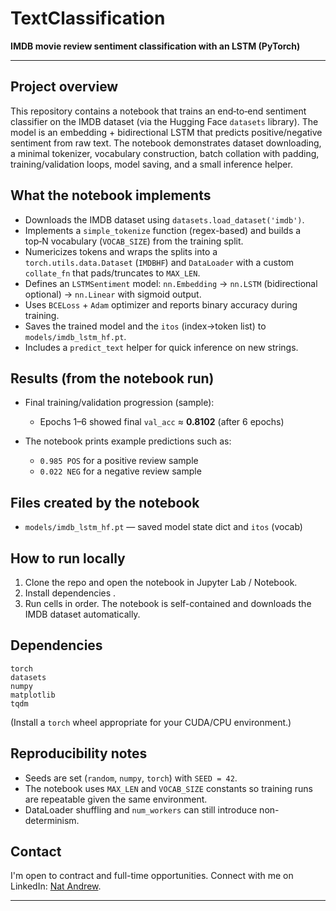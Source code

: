 # TextClassification

**IMDB movie review sentiment classification with an LSTM (PyTorch)**

---

## Project overview

This repository contains a notebook that trains an end‑to‑end sentiment classifier on the IMDB dataset (via the Hugging Face `datasets` library). The model is an embedding + bidirectional LSTM that predicts positive/negative sentiment from raw text. The notebook demonstrates dataset downloading, a minimal tokenizer, vocabulary construction, batch collation with padding, training/validation loops, model saving, and a small inference helper.

## What the notebook implements

* Downloads the IMDB dataset using `datasets.load_dataset('imdb')`.
* Implements a `simple_tokenize` function (regex-based) and builds a top‑N vocabulary (`VOCAB_SIZE`) from the training split.
* Numericizes tokens and wraps the splits into a `torch.utils.data.Dataset` (`IMDBHF`) and `DataLoader` with a custom `collate_fn` that pads/truncates to `MAX_LEN`.
* Defines an `LSTMSentiment` model: `nn.Embedding` → `nn.LSTM` (bidirectional optional) → `nn.Linear` with sigmoid output.
* Uses `BCELoss` + `Adam` optimizer and reports binary accuracy during training.
* Saves the trained model and the `itos` (index→token list) to `models/imdb_lstm_hf.pt`.
* Includes a `predict_text` helper for quick inference on new strings.

## Results (from the notebook run)

* Final training/validation progression (sample):

  * Epochs 1–6 showed final `val_acc` ≈ **0.8102** (after 6 epochs)
* The notebook prints example predictions such as:

  * `0.985 POS` for a positive review sample
  * `0.022 NEG` for a negative review sample

## Files created by the notebook

* `models/imdb_lstm_hf.pt` — saved model state dict and `itos` (vocab)

## How to run locally

1. Clone the repo and open the notebook in Jupyter Lab / Notebook.
2. Install dependencies .
3. Run cells in order. The notebook is self-contained and downloads the IMDB dataset automatically.

## Dependencies
```
torch
datasets
numpy
matplotlib
tqdm
```

(Install a `torch` wheel appropriate for your CUDA/CPU environment.)

## Reproducibility notes

* Seeds are set (`random`, `numpy`, `torch`) with `SEED = 42`.
* The notebook uses `MAX_LEN` and `VOCAB_SIZE` constants so training runs are repeatable given the same environment.
* DataLoader shuffling and `num_workers` can still introduce non-determinism.

## Contact

I'm open to contract and full-time opportunities. Connect with me on LinkedIn: [Nat Andrew](https://www.linkedin.com/in/natandrew).

---
